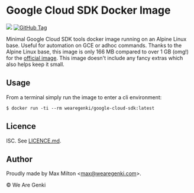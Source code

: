 # Google Cloud SDK Docker Image

[![](https://images.microbadger.com/badges/image/wearegenki/google-cloud-sdk.svg)](https://microbadger.com/images/wearegenki/google-cloud-sdk "Get your own image badge on microbadger.com") [![GitHub Tag](https://img.shields.io/github/tag/wearegenki/docker-google-cloud-sdk.svg)](https://registry.hub.docker.com/u/wearegenki/google-cloud-sdk/)

Minimal Google Cloud SDK tools docker image running on an Alpine Linux base. Useful for automation on GCE or adhoc commands. Thanks to the Alpine Linux base, this image is only 166 MB compared to over 1 GB (omg!) for the [official image](https://hub.docker.com/r/google/cloud-sdk/). This image doesn't include any fancy extras which also helps keep it small.

## Usage

From a terminal simply run the image to enter a cli environment:

```
$ docker run -ti --rm wearegenki/google-cloud-sdk:latest
```

## Licence

ISC. See [LICENCE.md](https://github.com/WeAreGenki/docker-google-cloud-sdk/blob/master/LICENCE.md).

## Author

Proudly made by Max Milton &lt;<max@wearegenki.com>&gt;.

&copy; We Are Genki
